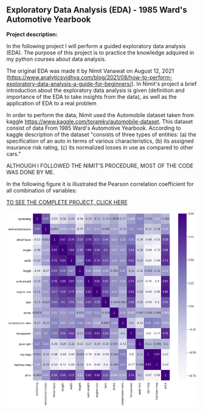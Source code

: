 ## Exploratory Data Analysis (EDA) - 1985 Ward's Automotive Yearbook

**Project description:** 


In the following project I will perform a guided exploratory data analysis (EDA). The purpose of this project is to practice the knowledge adquired in my python courses about data analysis.

The original EDA was made it by Nimit Vanawat on August 12, 2021 (https://www.analyticsvidhya.com/blog/2021/08/how-to-perform-exploratory-data-analysis-a-guide-for-beginners/). In Nimit's project a brief introduction about the exploratory data analysis is given (definition and importance of the EDA to take insights from the data), as well as the application of EDA to a real problem

In order to perform the data, Nimit used the Automobile dataset taken from kaggle https://www.kaggle.com/toramky/automobile-dataset. This dataset consist of data From 1985 Ward's Automotive Yearbook. According to kaggle description of the dataset "consists of three types of entities: (a) the specification of an auto in terms of various characteristics, (b) its assigned insurance risk rating, (c) its normalized losses in use as compared to other cars."

ALTHOUGH I FOLLOWED THE NIMIT'S PROCEDURE, MOST OF THE CODE WAS DONE BY ME.

In the following figure it is illustrated the Pearson correlation coefficient for all combination of variables:

[TO SEE THE COMPLETE PROJECT, CLICK HERE](https://github.com/MiguelAhumada/MiguelAhumada.github.io/blob/main/python/Automobile/Automobile%20project.ipynb)


<img src="https://github.com/MiguelAhumada/MiguelAhumada.github.io/blob/main/python/Automobile/correlation_matrix.png"/>
